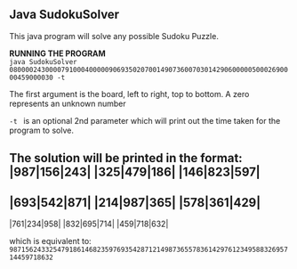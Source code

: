 ## Java SudokuSolver

This java program will solve any possible Sudoku Puzzle. 

**RUNNING THE PROGRAM**<br>
`java SudokuSolver 080000243000079100040000090693502070014907360070301429060000050002690000459000030 -t`

The first argument is the board, left to right, top to bottom. A zero represents an unknown number

`-t ` is an optional 2nd parameter which will print out the time taken for the program to solve.

The solution will be printed in the format:
|987|156|243|
|325|479|186|
|146|823|597|
------------
|693|542|871|
|214|987|365|
|578|361|429|
------------
|761|234|958|
|832|695|714|
|459|718|632|

which is equivalent to: <br>
`987156243325479186146823597693542871214987365578361429761234958832695714459718632`

